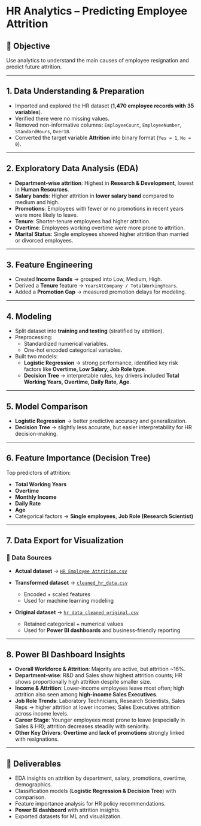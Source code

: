# HR Analytics – Predicting Employee Attrition  

## 📌 Objective  
Use analytics to understand the main causes of employee resignation and predict future attrition.  

---

## 1. Data Understanding & Preparation  
- Imported and explored the HR dataset (**1,470 employee records with 35 variables**).  
- Verified there were no missing values.  
- Removed non-informative columns: `EmployeeCount`, `EmployeeNumber`, `StandardHours`, `Over18`.  
- Converted the target variable **Attrition** into binary format (`Yes = 1`, `No = 0`).  

---

## 2. Exploratory Data Analysis (EDA)  
- **Department-wise attrition**: Highest in **Research & Development**, lowest in **Human Resources**.  
- **Salary bands**: Higher attrition in **lower salary band** compared to medium and high.  
- **Promotions**: Employees with fewer or no promotions in recent years were more likely to leave.  
- **Tenure**: Shorter-tenure employees had higher attrition.  
- **Overtime**: Employees working overtime were more prone to attrition.  
- **Marital Status**: Single employees showed higher attrition than married or divorced employees.  

---

## 3. Feature Engineering  
- Created **Income Bands** → grouped into Low, Medium, High.  
- Derived a **Tenure** feature → `YearsAtCompany / TotalWorkingYears`.  
- Added a **Promotion Gap** → measured promotion delays for modeling.  

---

## 4. Modeling  
- Split dataset into **training and testing** (stratified by attrition).  
- Preprocessing:  
  - Standardized numerical variables.  
  - One-hot encoded categorical variables.  
- Built two models:  
  - **Logistic Regression** → strong performance, identified key risk factors like **Overtime, Low Salary, Job Role type**.  
  - **Decision Tree** → interpretable rules, key drivers included **Total Working Years, Overtime, Daily Rate, Age**.  

---

## 5. Model Comparison  
- **Logistic Regression** → better predictive accuracy and generalization.  
- **Decision Tree** → slightly less accurate, but easier interpretability for HR decision-making.  

---

## 6. Feature Importance (Decision Tree)  
Top predictors of attrition:  
- **Total Working Years**  
- **Overtime**  
- **Monthly Income**  
- **Daily Rate**  
- **Age**  
- Categorical factors → **Single employees**, **Job Role (Research Scientist)**  

---

## 7. Data Export for Visualization  

  ### 📂 Data Sources  

- **Actual dataset** → [`HR Employee Attrition.csv`](https://github.com/rajeshpolipalli/Predicting-Employee-Attrition/blob/main/HR%20Employee%20Attrition.csv)
  
- **Transformed dataset** → [`cleaned_hr_data.csv`](https://github.com/rajeshpolipalli/Predicting-Employee-Attrition/blob/main/cleaned_hr_data.csv)  
  - Encoded + scaled features  
  - Used for machine learning modeling  

- **Original dataset** → [`hr_data_cleaned_original.csv`](https://github.com/Progati00/Predicting-Employee-Attrition/blob/main/hr_data_cleaned_original.xlsx)  
  - Retained categorical + numerical values  
  - Used for **Power BI dashboards** and business-friendly reporting  

---

## 8. Power BI Dashboard Insights  
- **Overall Workforce & Attrition**: Majority are active, but attrition ~16%.  
- **Department-wise**: R&D and Sales show highest attrition counts; HR shows proportionally high attrition despite smaller size.  
- **Income & Attrition**: Lower-income employees leave most often; high attrition also seen among **high-income Sales Executives**.  
- **Job Role Trends**: Laboratory Technicians, Research Scientists, Sales Reps → higher attrition at lower incomes; Sales Executives attrition across income levels.  
- **Career Stage**: Younger employees most prone to leave (especially in Sales & HR); attrition decreases steadily with seniority.  
- **Other Key Drivers**: **Overtime** and **lack of promotions** strongly linked with resignations.  

---

## 🚀 Deliverables  
- EDA insights on attrition by department, salary, promotions, overtime, demographics.  
- Classification models (**Logistic Regression & Decision Tree**) with comparison.  
- Feature importance analysis for HR policy recommendations.  
- **Power BI dashboard** with attrition insights.  
- Exported datasets for ML and visualization.  
